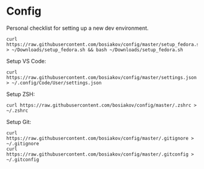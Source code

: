 # Config

Personal checklist for setting up a new dev environment.

```
curl https://raw.githubusercontent.com/bosiakov/config/master/setup_fedora.sh > ~/Downloads/setup_fedora.sh && bash ~/Downloads/setup_fedora.sh
```

Setup VS Code:

```
curl https://raw.githubusercontent.com/bosiakov/config/master/settings.json > ~/.config/Code/User/settings.json
```

Setup ZSH:

```
curl https://raw.githubusercontent.com/bosiakov/config/master/.zshrc > ~/.zshrc
```


Setup Git:

```
curl https://raw.githubusercontent.com/bosiakov/config/master/.gitignore > ~/.gitignore
curl https://raw.githubusercontent.com/bosiakov/config/master/.gitconfig > ~/.gitconfig
```